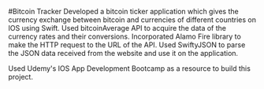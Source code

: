 #Bitcoin Tracker
Developed a bitcoin ticker application which gives the currency exchange between bitcoin and currencies of different countries on IOS using Swift.
Used bitcoinAverage API to acquire the data of the currency rates and their conversions.
Incorporated Alamo Fire library to make the HTTP request to the URL of the API.
Used SwiftyJSON to parse the JSON data received from the website and use it on the application.

Used Udemy's IOS App Development Bootcamp as a resource to build  this project.
